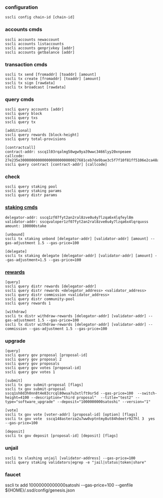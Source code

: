 ### configuration
    sscli config chain-id [chain-id]

### accounts cmds
    sscli accounts newaccount
    sscli accounts listaccounts
    sscli accounts genprivkey [addr]
    sscli accounts getbalance [addr]

### transaction cmds
    sscli tx send [fromaddr] [toaddr] [amount]
    sscli tx create [fromaddr] [toaddr] [amount]
    sscli tx sign [rawdata]
    sscli tx broadcast [rawdata]

### query cmds
```
sscli query accounts [addr]
sscli query block
sscli query txs
sscli query tx

[additional]
sscli query rewards [block-height]
sscli query total-provisions

[contractcall]
contract-addr: sscq1l03rqalmg58wgw9ya39wwc3466lyy20xnpeaee
callcode: 27e235e300000000000000000000000027681ceb7de9bae3c5f7f10f81ff5106e2ca48a7
sscli query contract [contract-addr] [callcode]
```
### check
    sscli query staking pool
    sscli query staking params
    sscli query distr params

### [staking cmds](https://gitee.com/xchain/go-xchain/blob/master/x/staking/client/cli/tx.go)
    delegator-addr: sscq1zf07fyt2an2ral8zve0u4y7lzqa6x4lqfeyl8m
    validator-addr: sscqvaloper1zf07fyt2an2ral8zve0u4y7lzqa6x4lqrquxss
    amount: 100000stake
    
    [unbound]
    sscli tx staking unbond [delegator-addr] [validator-addr] [amount] --gas-adjustment 1.5 --gas-price=100

    [delegate]
    sscli tx staking delegate [delegator-addr] [validator-addr] [amount] --gas-adjustment=1.5 --gas-price=100
### [rewards](https://gitee.com/xchain/go-xchain/blob/master/x/distribution/client/cli/tx.go)
    [query]
    sscli query distr rewards [delegator-addr]
    sscli query distr rewards <delegator_address> <validator_address>
    sscli query distr commission <validator_address>
    sscli query distr community-pool
    sscli query rewards 1

    [withdraw]
    sscli tx distr withdraw-rewards [delegator-addr] [validator-addr] --gas-adjustment 1.5 --gas-price=100
    sscli tx distr withdraw-rewards [delegator-addr] [validator-addr] --commission --gas-adjustment 1.5 --gas-price=100

### upgrade
```
[query]
sscli query gov proposal [proposal-id]
sscli query gov proposal 2
sscli query gov proposals
sscli query gov votes [proposal-id] 
sscli query gov votes 1

[submit]
sscli tx gov submit-proposal [flags]
sscli tx gov submit-proposal sscq1sh8d3h0nn8t4e83crcql80wua7u3xtlft9sr5d --gas-price=100  --switch-height=4100 --description="third proposal"  --title="test2" --type="software_upgrade" --deposit="1000000000satoshi" --version="1"

[vote]
sscli tx gov vote [voter-addr] [proposal-id] [option] [flags]
sscli tx gov vote  sscq148asterza2u7ww0vptntmy8ut84hdeetr927hl 3  yes --gas-price=100 

[deposit]
sscli tx gov deposit [proposal-id] [deposit] [flags]
```
### unjail
```
sscli tx slashing unjail [validator-address] --gas-price=100
sscli query staking validators|egrep -e "jail|status|token|share"
```
### faucet
sscli tx add 10000000000000satoshi --gas-price=100 --genfile ${HOME}/.ssd/config/genesis.json